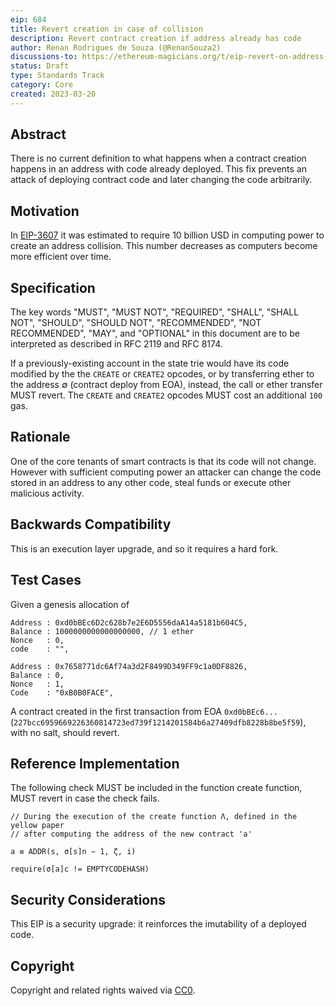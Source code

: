 ```yaml
---
eip: 684
title: Revert creation in case of collision
description: Revert contract creation if address already has code
author: Renan Rodrigues de Souza (@RenanSouza2)
discussions-to: https://ethereum-magicians.org/t/eip-revert-on-address-collision/13442
status: Draft
type: Standards Track
category: Core
created: 2023-03-20
---
```


## Abstract

There is no current definition to what happens when a contract creation happens in an address with code already deployed. This fix prevents an attack of deploying contract code and later changing the code arbitrarily.

## Motivation

In [EIP-3607](./eip-3607.md) it was estimated to require 10 billion USD in computing power to create an address collision. This number decreases as computers become more efficient over time.

## Specification

The key words "MUST", "MUST NOT", "REQUIRED", "SHALL", "SHALL NOT", "SHOULD", "SHOULD NOT", "RECOMMENDED", "NOT RECOMMENDED", "MAY", and "OPTIONAL" in this document are to be interpreted as described in RFC 2119 and RFC 8174.

If a previously-existing account in the state trie would have its code modified by the the `CREATE` or `CREATE2` opcodes, or by transferring ether to the address ∅ (contract deploy from EOA), instead, the call or ether transfer MUST revert. The `CREATE` and `CREATE2` opcodes MUST cost an additional `100` gas.

## Rationale

One of the core tenants of smart contracts is that its code will not change. However with sufficient computing power an attacker can change the code stored in an address to any other code, steal funds or execute other malicious activity.

## Backwards Compatibility

This is an execution layer upgrade, and so it requires a hard fork.

## Test Cases

Given a genesis allocation of

```
Address : 0xd0bBEc6D2c628b7e2E6D5556daA14a5181b604C5,
Balance : 1000000000000000000, // 1 ether
Nonce   : 0,
code    : "",

Address : 0x7658771dc6Af74a3d2F8499D349FF9c1a0DF8826,
Balance : 0,
Nonce   : 1,
Code    : "0xB0B0FACE",
```

A contract created in the first transaction from EOA `0xd0bBEc6...` (`227bcc6959669226360814723ed739f1214201584b6a27409dfb8228b8be5f59`), with no salt, should revert.


## Reference Implementation

The following check MUST be included in the function create function, MUST revert in case the check fails.

```
// During the execution of the create function Λ, defined in the yellow paper
// after computing the address of the new contract 'a'

a ≡ ADDR(s, σ[s]n − 1, ζ, i)

require(σ[a]c != EMPTYCODEHASH)
```

## Security Considerations

This EIP is a security upgrade: it reinforces the imutability of a deployed code.

## Copyright

Copyright and related rights waived via [CC0](../LICENSE.md).
